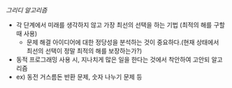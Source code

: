 *그리디 알고리즘*
- 각 단계에서 미래를 생각하지 않고 가장 최선의 선택을 하는 기법 (최적의 해를 구할 때 사용)
  - 문제 해결 아이디어에 대한 정당성을 분석하는 것이 중요하다.(현재 상태에서 최선의 선택이 정말 최적의 해를 보장하는가?)
- 동적 프로그래밍 사용 시, 지나치게 많은 일을 한다는 것에서 착안하여 고안되 알고리즘
- ex) 동전 거스름돈 반환 문제, 숫자 나누기 문제 등 